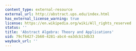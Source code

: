 ```yaml
---
content_type: external-resource
external_url: http://abstract.ups.edu/index.html
has_external_license_warning: true
license: https://en.wikipedia.org/wiki/All_rights_reserved
status: ''
title: 'Abstract Algebra: Theory and Applications'
uid: 79cf6427-2b60-4281-abc4-ea3dcb13db33
wayback_url: ''
---
```

